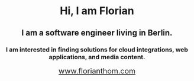<h1 align="center">Hi, I am Florian</h1>
<h2 align="center">I am a software engineer living in Berlin.</h3>
<h3 align="center">I am interested in finding solutions for cloud integrations, web applications, and media content.</h4>

<p align="center">
  <a href="www.florianthom.com" style="padding-top: 40px; font-size: 20px;">www.florianthom.com</a>
</p>
